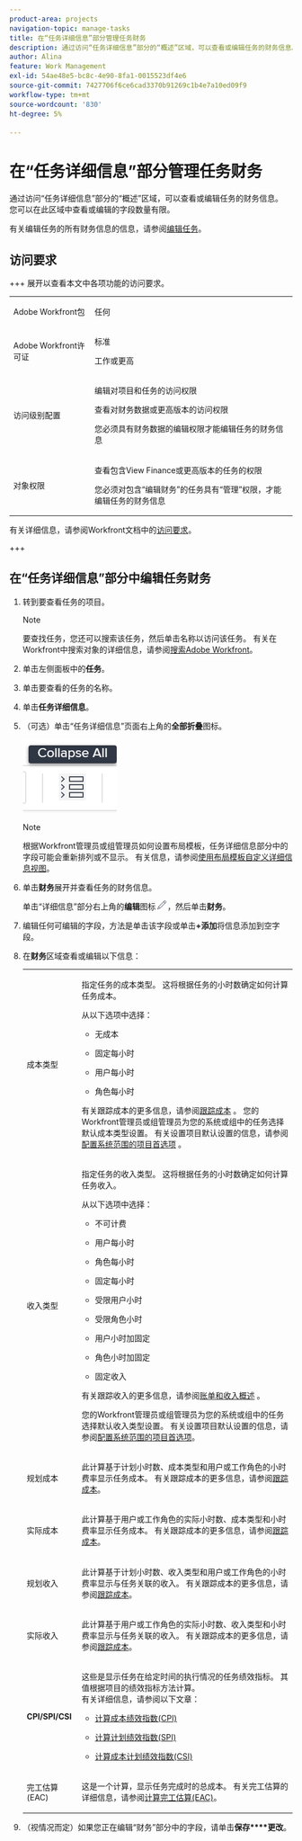 ```yaml
---
product-area: projects
navigation-topic: manage-tasks
title: 在“任务详细信息”部分管理任务财务
description: 通过访问“任务详细信息”部分的“概述”区域，可以查看或编辑任务的财务信息。 在“任务详细信息”部分中，您可以查看或编辑的字段数量有限。
author: Alina
feature: Work Management
exl-id: 54ae48e5-bc8c-4e90-8fa1-0015523df4e6
source-git-commit: 7427706f6ce6cad3370b91269c1b4e7a10ed09f9
workflow-type: tm+mt
source-wordcount: '830'
ht-degree: 5%

---
```


# 在“任务详细信息”部分管理任务财务

<!--
<p data-mc-conditions="QuicksilverOrClassic.Draft mode">(NOTE: some of the information (fields) in this article is also in the Edit tasks article; if you need to update one field, to it in both articles)</p>
-->

通过访问“任务详细信息”部分的“概述”区域，可以查看或编辑任务的财务信息。 您可以在此区域中查看或编辑的字段数量有限。

有关编辑任务的所有财务信息的信息，请参阅[编辑任务](../../../manage-work/tasks/manage-tasks/edit-tasks.md)。

## 访问要求

+++ 展开以查看本文中各项功能的访问要求。 

<table style="table-layout:auto"> 
 <col> 
 <col> 
 <tbody> 
  <tr> 
   <td role="rowheader">Adobe Workfront包</td> 
   <td> <p>任何</p> </td> 
  </tr> 
  <tr> 
   <td role="rowheader">Adobe Workfront许可证</td> 
   <td><p>标准</p> 
   <p>工作或更高</p> </td> 
  </tr> 
  <tr> 
   <td role="rowheader">访问级别配置</td> 
   <td> <p>编辑对项目和任务的访问权限</p> <p>查看对财务数据或更高版本的访问权限</p> <p>您必须具有财务数据的编辑权限才能编辑任务的财务信息</p> </td> 
  </tr> 
  <tr> 
   <td role="rowheader">对象权限</td> 
   <td> <p>查看包含View Finance或更高版本的任务的权限</p> <p>您必须对包含“编辑财务”的任务具有“管理”权限，才能编辑任务的财务信息</p></td> 
  </tr> 
 </tbody> 
</table>

有关详细信息，请参阅Workfront文档中的[访问要求](/help/quicksilver/administration-and-setup/add-users/access-levels-and-object-permissions/access-level-requirements-in-documentation.md)。

+++

<!--Old:
<table style="table-layout:auto"> 
 <col> 
 <col> 
 <tbody> 
  <tr> 
   <td role="rowheader">Adobe Workfront plan*</td> 
   <td> <p>Any</p> </td> 
  </tr> 
  <tr> 
   <td role="rowheader">Adobe Workfront license*</td> 
   <td> <p>Work or higher</p> </td> 
  </tr> 
  <tr> 
   <td role="rowheader">Access level configurations*</td> 
   <td> <p>Edit access to Projects and Tasks</p> <p>View access to&nbsp;Financial&nbsp;Data or higher</p> <p>You must have Edit access to&nbsp;Financial Data to edit financial information on tasks</p> <p>Note: If you still don't have access, ask your Workfront administrator if they set additional restrictions in your access level. For information on how a Workfront administrator can change your access level, see <a href="../../../administration-and-setup/add-users/configure-and-grant-access/create-modify-access-levels.md" class="MCXref xref">Create or modify custom access levels</a>.</p> </td> 
  </tr> 
  <tr> 
   <td role="rowheader">Object permissions</td> 
   <td> <p>View permissions to the task that include View Finance or higher</p> <p>You must have Manage permissions on the task that include Edit Finance to edit financial information on tasks</p> <p>For information on requesting additional access, see <a href="../../../workfront-basics/grant-and-request-access-to-objects/request-access.md" class="MCXref xref">Request access to objects </a>.</p> </td> 
  </tr> 
 </tbody> 
</table>-->

## 在“任务详细信息”部分中编辑任务财务

1. 转到要查看任务的项目。

   >[!NOTE]
   >
   >要查找任务，您还可以搜索该任务，然后单击名称以访问该任务。 有关在Workfront中搜索对象的详细信息，请参阅[搜索Adobe Workfront](../../../workfront-basics/navigate-workfront/search/search-workfront.md)。

1. 单击左侧面板中的&#x200B;**任务**。
1. 单击要查看的任务的名称。
1. 单击&#x200B;**任务详细信息**。
1. （可选）单击“任务详细信息”页面右上角的&#x200B;**全部折叠**&#x200B;图标。

   ![](assets/collapse-all-icon-on-details-page.png)

   >[!NOTE]
   >
   >根据Workfront管理员或组管理员如何设置布局模板，任务详细信息部分中的字段可能会重新排列或不显示。 有关信息，请参阅[使用布局模板自定义详细信息视图](../../../administration-and-setup/customize-workfront/use-layout-templates/customize-details-view-layout-template.md)。

1. 单击&#x200B;**财务**&#x200B;展开并查看任务的财务信息。

   单击“详细信息”部分右上角的&#x200B;**编辑**&#x200B;图标![](assets/edit-icon.png)，然后单击&#x200B;**财务**。

1. 编辑任何可编辑的字段，方法是单击该字段或单击&#x200B;**+添加**&#x200B;将信息添加到空字段。
1. 在&#x200B;**财务**&#x200B;区域查看或编辑以下信息：

   <table style="table-layout:auto"> 
    <col> 
    <col> 
    <tbody> 
     <tr> 
      <td role="rowheader">成本类型</td> 
      <td> <p>指定任务的成本类型。 这将根据任务的小时数确定如何计算任务成本。 </p> <p>从以下选项中选择： </p> 
       <ul> 
        <li> <p>无成本</p> </li> 
        <li> <p>固定每小时 </p> </li> 
        <li> <p> 用户每小时 </p> </li> 
        <li> <p> 角色每小时</p> </li> 
       </ul> <p>有关跟踪成本的更多信息，请参阅<a href="../../../manage-work/projects/project-finances/track-costs.md" class="MCXref xref">跟踪成本</a> 。 您的Workfront管理员或组管理员为您的系统或组中的任务选择默认成本类型设置。 有关设置项目默认设置的信息，请参阅<a href="../../../administration-and-setup/set-up-workfront/configure-system-defaults/set-project-preferences.md" class="MCXref xref">配置系统范围的项目首选项</a> 。</p> </td> 
     </tr> 
     <tr> 
      <td role="rowheader">收入类型</td> 
      <td> <p>指定任务的收入类型。 这将根据任务的小时数确定如何计算任务收入。 </p> <p>从以下选项中选择： </p> 
       <ul> 
        <li> <p> 不可计费 </p> </li> 
        <li> <p>用户每小时 </p> </li> 
        <li> <p>角色每小时 </p> </li> 
        <li> <p>固定每小时 </p> </li> 
        <li> <p>受限用户小时 </p> </li> 
        <li> <p>受限角色小时 </p> </li> 
        <li> <p>用户小时加固定 </p> </li> 
        <li> <p>角色小时加固定 </p> </li> 
        <li> <p>固定收入 </p> </li> 
       </ul> <p>有关跟踪收入的更多信息，请参阅<a href="../../../manage-work/projects/project-finances/billing-and-revenue-overview.md" class="MCXref xref">账单和收入概述</a> 。 </p> <p>您的Workfront管理员或组管理员为您的系统或组中的任务选择默认收入类型设置。 有关设置项目默认设置的信息，请参阅<a href="../../../administration-and-setup/set-up-workfront/configure-system-defaults/set-project-preferences.md" class="MCXref xref">配置系统范围的项目首选项</a>。</p> </td> 
     </tr> 
     <tr> 
      <td role="rowheader">规划成本</td> 
      <td> <p>此计算基于计划小时数、成本类型和用户或工作角色的小时费率显示任务成本。 有关跟踪成本的更多信息，请参阅<a href="../../../manage-work/projects/project-finances/track-costs.md" class="MCXref xref">跟踪成本</a>。 </p> </td> 
     </tr> 
     <tr> 
      <td role="rowheader">实际成本</td> 
      <td> <p> 此计算基于用户或工作角色的实际小时数、成本类型和小时费率显示任务成本。 有关跟踪成本的更多信息，请参阅<a href="../../../manage-work/projects/project-finances/track-costs.md" class="MCXref xref">跟踪成本</a>。</p> </td> 
     </tr> 
     <tr> 
      <td role="rowheader">规划收入</td> 
      <td> <p>此计算基于计划小时数、收入类型和用户或工作角色的小时费率显示与任务关联的收入。 有关跟踪成本的更多信息，请参阅<a href="../../../manage-work/projects/project-finances/track-costs.md" class="MCXref xref">跟踪成本</a>。</p> </td> 
     </tr> 
     <tr> 
      <td role="rowheader">实际收入</td> 
      <td> <p>此计算基于用户或工作角色的实际小时数、收入类型和小时费率显示与任务关联的收入。 有关跟踪成本的更多信息，请参阅<a href="../../../manage-work/projects/project-finances/track-costs.md" class="MCXref xref">跟踪成本</a>。</p> </td> 
     </tr> 
     <tr> 
      <td role="rowheader"><strong>CPI/SPI/CSI</strong> </td> 
      <td> <p>这些是显示任务在给定时间的执行情况的任务绩效指标。 其值根据项目的绩效指标方法计算。<br>有关详细信息，请参阅以下文章：</p> 
       <ul> 
        <li> <p><a href="../../../manage-work/projects/project-finances/calculate-cpi.md" class="MCXref xref">计算成本绩效指数(CPI)</a> </p> </li> 
        <li> <p><a href="../../../manage-work/projects/project-finances/calculate-spi.md" class="MCXref xref">计算计划绩效指数(SPI) </a> </p> </li> 
        <li> <p> <p><a href="../../../manage-work/projects/project-finances/calculate-csi.md" class="MCXref xref">计算成本计划绩效指数(CSI)</a> </p> </p> </li> 
       </ul> </td> 
     </tr> 
     <tr> 
      <td role="rowheader">完工估算(EAC)</td> 
      <td> <p>这是一个计算，显示任务完成时的总成本。 有关完工估算的详细信息，请参阅<a href="../../../manage-work/projects/project-finances/calculate-eac.md" class="MCXref xref">计算完工估算(EAC)</a>。</p> </td> 
     </tr> 
    </tbody> 
   </table>

1. （视情况而定）如果您正在编辑“财务”部分中的字段，请单击&#x200B;**保存****更改**。
